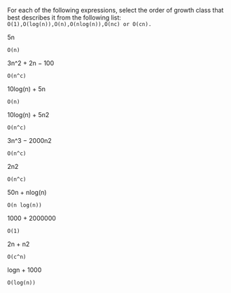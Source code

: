 For each of the following expressions,
select the order of growth class that best describes it from the following list:
`O(1),O(log(n)),O(n),O(nlog(n)),O(nc) or O(cn).`

5n

`O(n)`

3n^2 + 2n − 100 

`O(n^c)`

10log(n) + 5n

`O(n)`

10log(n) + 5n2

`O(n^c)`

3n^3 − 2000n2 

`O(n^c)`

2n2 

`O(n^c)`

50n + nlog(n) 

`O(n log(n))`

1000 + 2000000 

`O(1)`

2n + n2 

`O(c^n)`

logn + 1000 

`O(log(n))`